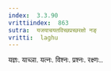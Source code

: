 ```yaml
---
index:  3.3.90
vrittiindex:  863
sutra:  यजयाचयतविच्छप्रच्छरक्षो नङ्
vritti:  laghu 
---
```


यज्ञः. याच्ञा. यत्नः. विश्नः. प्रश्नः. रक्ष्णः..

